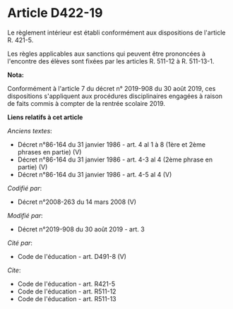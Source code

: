 # Article D422-19

Le règlement intérieur est établi conformément aux dispositions de l'article R. 421-5. 

Les règles applicables aux sanctions qui peuvent être prononcées à l'encontre des élèves sont fixées par les articles R.
511-12 à R. 511-13-1.

**Nota:**

Conformément à l'article 7 du décret n° 2019-908 du 30 août 2019, ces dispositions s'appliquent aux procédures disciplinaires
engagées à raison de faits commis à compter de la rentrée scolaire 2019.

**Liens relatifs à cet article**

_Anciens textes_:

  - Décret n°86-164 du 31 janvier 1986 - art. 4 al 1 à 8 (1ère et 2ème phrases en partie) (V)
  - Décret n°86-164 du 31 janvier 1986 - art. 4-3 al 4 (2ème phrase en partie) (V)
  - Décret n°86-164 du 31 janvier 1986 - art. 4-5 al 4 (V)

_Codifié par_:

  - Décret n°2008-263 du 14 mars 2008 (V)

_Modifié par_:

  - Décret n°2019-908 du 30 août 2019 - art. 3

_Cité par_:

  - Code de l'éducation - art. D491-8 (V)

_Cite_:

  - Code de l'éducation - art. R421-5
  - Code de l'éducation - art. R511-12
  - Code de l'éducation - art. R511-13
